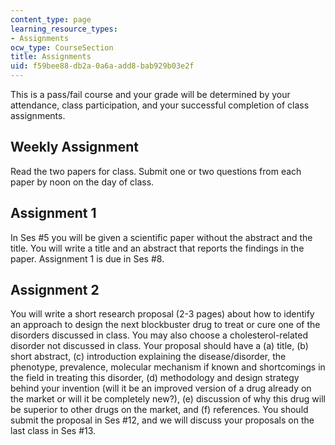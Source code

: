 ```yaml
---
content_type: page
learning_resource_types:
- Assignments
ocw_type: CourseSection
title: Assignments
uid: f59bee88-db2a-0a6a-add8-bab929b03e2f
---
```


This is a pass/fail course and your grade will be determined by your attendance, class participation, and your successful completion of class assignments.

Weekly Assignment
-----------------

Read the two papers for class. Submit one or two questions from each paper by noon on the day of class.

Assignment 1
------------

In Ses #5 you will be given a scientific paper without the abstract and the title. You will write a title and an abstract that reports the findings in the paper. Assignment 1 is due in Ses #8.

Assignment 2
------------

You will write a short research proposal (2-3 pages) about how to identify an approach to design the next blockbuster drug to treat or cure one of the disorders discussed in class. You may also choose a cholesterol-related disorder not discussed in class. Your proposal should have a (a) title, (b) short abstract, (c) introduction explaining the disease/disorder, the phenotype, prevalence, molecular mechanism if known and shortcomings in the field in treating this disorder, (d) methodology and design strategy behind your invention (will it be an improved version of a drug already on the market or will it be completely new?), (e) discussion of why this drug will be superior to other drugs on the market, and (f) references. You should submit the proposal in Ses #12, and we will discuss your proposals on the last class in Ses #13.